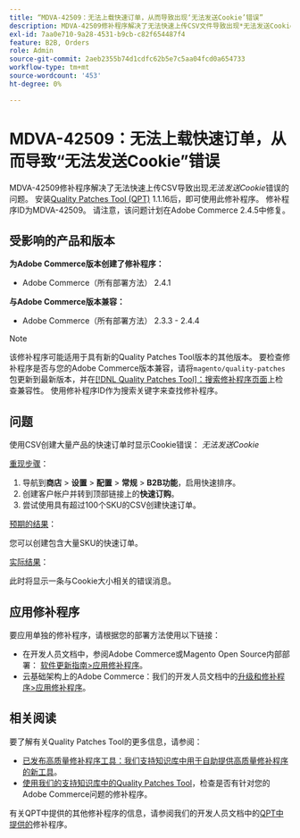 ```yaml
---
title: “MDVA-42509：无法上载快速订单，从而导致出现‘无法发送Cookie’错误”
description: MDVA-42509修补程序解决了无法快速上传CSV文件导致出现*无法发送Cookie*错误的问题。 安装[Quality Patches Tool (QPT)](/help/announcements/adobe-commerce-announcements/magento-quality-patches-released-new-tool-to-self-serve-quality-patches.md) 1.1.16后，即可使用此修补程序。 修补程序ID为MDVA-42509。 请注意，该问题计划在Adobe Commerce 2.4.5中修复。
exl-id: 7aa0e710-9a28-4531-b9cb-c82f654487f4
feature: B2B, Orders
role: Admin
source-git-commit: 2aeb2355b74d1cdfc62b5e7c5aa04fcd0a654733
workflow-type: tm+mt
source-wordcount: '453'
ht-degree: 0%

---
```


# MDVA-42509：无法上载快速订单，从而导致“无法发送Cookie”错误

MDVA-42509修补程序解决了无法快速上传CSV导致出现&#x200B;*无法发送Cookie*&#x200B;错误的问题。 安装[Quality Patches Tool (QPT)](/help/announcements/adobe-commerce-announcements/magento-quality-patches-released-new-tool-to-self-serve-quality-patches.md) 1.1.16后，即可使用此修补程序。 修补程序ID为MDVA-42509。 请注意，该问题计划在Adobe Commerce 2.4.5中修复。

## 受影响的产品和版本

**为Adobe Commerce版本创建了修补程序：**

* Adobe Commerce（所有部署方法） 2.4.1

**与Adobe Commerce版本兼容：**

* Adobe Commerce（所有部署方法） 2.3.3 - 2.4.4

>[!NOTE]
>
>该修补程序可能适用于具有新的Quality Patches Tool版本的其他版本。 要检查修补程序是否与您的Adobe Commerce版本兼容，请将`magento/quality-patches`包更新到最新版本，并在[[!DNL Quality Patches Tool]：搜索修补程序页面](https://experienceleague.adobe.com/tools/commerce-quality-patches/index.html?lang=zh-Hans)上检查兼容性。 使用修补程序ID作为搜索关键字来查找修补程序。

## 问题

使用CSV创建大量产品的快速订单时显示Cookie错误： *无法发送Cookie*

<u>重现步骤</u>：

1. 导航到&#x200B;**商店** > **设置** > **配置** > **常规** > **B2B功能**，启用快速排序。
1. 创建客户帐户并转到顶部链接上的&#x200B;**快速订购**。
1. 尝试使用具有超过100个SKU的CSV创建快速订单。

<u>预期的结果</u>：

您可以创建包含大量SKU的快速订单。

<u>实际结果</u>：

此时将显示一条与Cookie大小相关的错误消息。

## 应用修补程序

要应用单独的修补程序，请根据您的部署方法使用以下链接：

* 在开发人员文档中，参阅Adobe Commerce或Magento Open Source内部部署： [软件更新指南>应用修补程序](https://experienceleague.adobe.com/zh-hans/docs/commerce-operations/tools/quality-patches-tool/usage)。
* 云基础架构上的Adobe Commerce：我们的开发人员文档中的[升级和修补程序>应用修补程序](https://experienceleague.adobe.com/zh-hans/docs/commerce-cloud-service/user-guide/develop/upgrade/apply-patches)。

## 相关阅读

要了解有关Quality Patches Tool的更多信息，请参阅：

* [已发布高质量修补程序工具：我们支持知识库中用于自助提供高质量修补程序的新工具](/help/announcements/adobe-commerce-announcements/magento-quality-patches-released-new-tool-to-self-serve-quality-patches.md)。
* [使用我们的支持知识库中的Quality Patches Tool](/help/support-tools/patches-available-in-qpt-tool/check-patch-for-magento-issue-with-magento-quality-patches.md)，检查是否有针对您的Adobe Commerce问题的修补程序。

有关QPT中提供的其他修补程序的信息，请参阅我们的开发人员文档中的[QPT中提供的](https://experienceleague.adobe.com/tools/commerce-quality-patches/index.html?lang=zh-Hans)修补程序。
